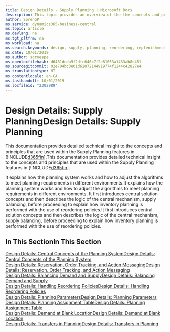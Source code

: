```yaml
---
title: Design Details - Supply Planning | Microsoft Docs
description: This topic provides an overview of the the concepts and principles that are used within the Supply Planning features in Business Central.
author: SorenGP
ms.service: dynamics365-business-central
ms.topic: article
ms.devlang: na
ms.tgt_pltfrm: na
ms.workload: na
ms.search.keywords: design, supply, planning, reordering, replenishment
ms.date: 10/01/2019
ms.author: sgroespe
ms.openlocfilehash: d6481deda9f2dfc646c7f2e81053a1433ab8d451
ms.sourcegitcommit: 02e704bc3e01d62072144919774f1244c42827e4
ms.translationtype: HT
ms.contentlocale: en-CA
ms.lasthandoff: 10/01/2019
ms.locfileid: "2302989"
---
```

# <a name="design-details-supply-planning"></a><span data-ttu-id="e0dea-103">Design Details: Supply Planning</span><span class="sxs-lookup"><span data-stu-id="e0dea-103">Design Details: Supply Planning</span></span>
<span data-ttu-id="e0dea-104">This documentation provides detailed technical insight to the concepts and principles that are used within the Supply Planning features in [!INCLUDE[d365fin](includes/d365fin_md.md)].</span><span class="sxs-lookup"><span data-stu-id="e0dea-104">This documentation provides detailed technical insight to the concepts and principles that are used within the Supply Planning features in [!INCLUDE[d365fin](includes/d365fin_md.md)].</span></span>  

<span data-ttu-id="e0dea-105">It explains how the planning system works and how to adjust the algorithms to meet planning requirements in different environments.</span><span class="sxs-lookup"><span data-stu-id="e0dea-105">It explains how the planning system works and how to adjust the algorithms to meet planning requirements in different environments.</span></span> <span data-ttu-id="e0dea-106">It first introduces central solution concepts and then describes the logic of the central mechanism, supply balancing, before proceeding to explain how inventory planning is performed with the use of reordering policies.</span><span class="sxs-lookup"><span data-stu-id="e0dea-106">It first introduces central solution concepts and then describes the logic of the central mechanism, supply balancing, before proceeding to explain how inventory planning is performed with the use of reordering policies.</span></span>  

## <a name="in-this-section"></a><span data-ttu-id="e0dea-107">In This Section</span><span class="sxs-lookup"><span data-stu-id="e0dea-107">In This Section</span></span>  
[<span data-ttu-id="e0dea-108">Design Details: Central Concepts of the Planning System</span><span class="sxs-lookup"><span data-stu-id="e0dea-108">Design Details: Central Concepts of the Planning System</span></span>](design-details-central-concepts-of-the-planning-system.md)  
[<span data-ttu-id="e0dea-109">Design Details: Reservation, Order Tracking, and Action Messaging</span><span class="sxs-lookup"><span data-stu-id="e0dea-109">Design Details: Reservation, Order Tracking, and Action Messaging</span></span>](design-details-reservation-order-tracking-and-action-messaging.md)  
[<span data-ttu-id="e0dea-110">Design Details: Balancing Demand and Supply</span><span class="sxs-lookup"><span data-stu-id="e0dea-110">Design Details: Balancing Demand and Supply</span></span>](design-details-balancing-demand-and-supply.md)  
[<span data-ttu-id="e0dea-111">Design Details: Handling Reordering Policies</span><span class="sxs-lookup"><span data-stu-id="e0dea-111">Design Details: Handling Reordering Policies</span></span>](design-details-handling-reordering-policies.md)  
[<span data-ttu-id="e0dea-112">Design Details: Planning Parameters</span><span class="sxs-lookup"><span data-stu-id="e0dea-112">Design Details: Planning Parameters</span></span>](design-details-planning-parameters.md)  
[<span data-ttu-id="e0dea-113">Design Details: Planning Assignment Table</span><span class="sxs-lookup"><span data-stu-id="e0dea-113">Design Details: Planning Assignment Table</span></span>](design-details-planning-assignment-table.md)  
[<span data-ttu-id="e0dea-114">Design Details: Demand at Blank Location</span><span class="sxs-lookup"><span data-stu-id="e0dea-114">Design Details: Demand at Blank Location</span></span>](design-details-demand-at-blank-location.md)  
[<span data-ttu-id="e0dea-115">Design Details: Transfers in Planning</span><span class="sxs-lookup"><span data-stu-id="e0dea-115">Design Details: Transfers in Planning</span></span>](design-details-transfers-in-planning.md)
